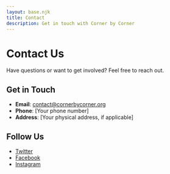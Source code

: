 ```yaml
---
layout: base.njk
title: Contact
description: Get in touch with Corner by Corner
---
```


# Contact Us

Have questions or want to get involved? Feel free to reach out.

## Get in Touch

- **Email**: [contact@cornerbycorner.org](mailto:contact@cornerbycorner.org)
- **Phone**: [Your phone number]
- **Address**: [Your physical address, if applicable]

## Follow Us

- [Twitter](#)
- [Facebook](#)
- [Instagram](#)
